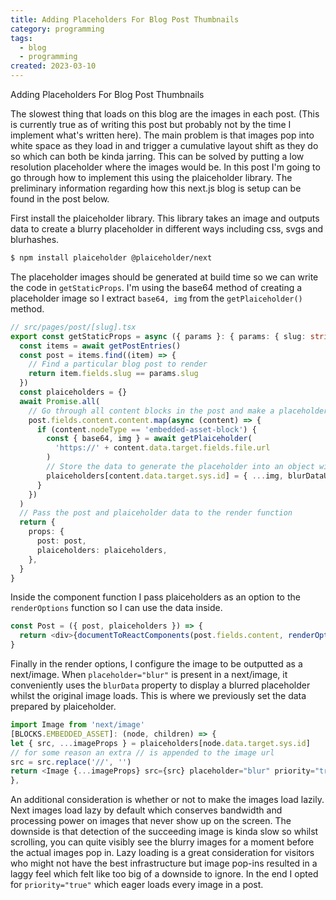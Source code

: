 ```yaml
---
title: Adding Placeholders For Blog Post Thumbnails
category: programming
tags:
  - blog
  - programming
created: 2023-03-10
---
```


Adding Placeholders For Blog Post Thumbnails

The slowest thing that loads on this blog are the images in each post. (This is currently true as of writing this post but probably not by the time I implement what's written here). The main problem is that images pop into white space as they load in and trigger a cumulative layout shift as they do so which can both be kinda jarring. This can be solved by putting a low resolution placeholder where the images would be. In this post I'm going to go through how to implement this using the plaiceholder library. The preliminary information regarding how this next.js blog is setup can be found in the post below.

First install the plaiceholder library. This library takes an image and outputs data to create a blurry placeholder in different ways including css, svgs and blurhashes.

```bash
$ npm install plaiceholder @plaiceholder/next
```

The placeholder images should be generated at build time so we can write the code in `getStaticProps`. I'm using the base64 method of creating a placeholder image so I extract `base64, img` from the `getPlaiceholder()` method.

```typescript
// src/pages/post/[slug].tsx
export const getStaticProps = async ({ params }: { params: { slug: string } }) => {
  const items = await getPostEntries()
  const post = items.find((item) => {
    // Find a particular blog post to render
    return item.fields.slug == params.slug
  })
  const plaiceholders = {}
  await Promise.all(
    // Go through all content blocks in the post and make a placeholder if it's an image (embedded asset block)
    post.fields.content.content.map(async (content) => {
      if (content.nodeType == 'embedded-asset-block') {
        const { base64, img } = await getPlaiceholder(
          'https://' + content.data.target.fields.file.url
        )
        // Store the data to generate the placeholder into an object with a unique key to the retrieve later
        plaiceholders[content.data.target.sys.id] = { ...img, blurDataURL: base64 }
      }
    })
  )
  // Pass the post and plaiceholder data to the render function
  return {
    props: {
      post: post,
      plaiceholders: plaiceholders,
    },
  }
}
```

Inside the component function I pass plaiceholders as an option to the `renderOptions` function so I can use the data inside.

```typescript
const Post = ({ post, plaiceholders }) => {
  return <div>{documentToReactComponents(post.fields.content, renderOptions(plaiceholders))}</div>
}
```

Finally in the render options, I configure the image to be outputted as a next/image. When `placeholder="blur"` is present in a next/image, it conveniently uses the `blurData` property to display a blurred placeholder whilst the original image loads. This is where we previously set the data prepared by plaiceholder.

```typescript
import Image from 'next/image'
[BLOCKS.EMBEDDED_ASSET]: (node, children) => {
let { src, ...imageProps } = plaiceholders[node.data.target.sys.id]
// for some reason an extra // is appended to the image url
src = src.replace('//', '')
return <Image {...imageProps} src={src} placeholder="blur" priority="true" />
},
```

An additional consideration is whether or not to make the images load lazily. Next images load lazy by default which conserves bandwidth and processing power on images that never show up on the screen. The downside is that detection of the succeeding image is kinda slow so whilst scrolling, you can quite visibly see the blurry images for a moment before the actual images pop in. Lazy loading is a great consideration for visitors who might not have the best infrastructure but image pop-ins resulted in a laggy feel which felt like too big of a downside to ignore. In the end I opted for `priority="true"` which eager loads every image in a post.
